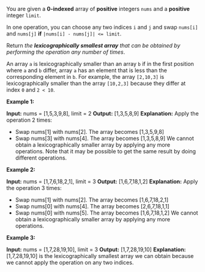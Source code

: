 You are given a  **0-indexed**  array of  **positive**  integers  `nums`  and a  **positive**  integer  `limit`.

In one operation, you can choose any two indices  `i`  and  `j`  and swap  `nums[i]`  and  `nums[j]`  **if**  `|nums[i] - nums[j]| <= limit`.

Return  _the  **lexicographically smallest array**  that can be obtained by performing the operation any number of times_.

An array  `a`  is lexicographically smaller than an array  `b`  if in the first position where  `a`  and  `b`  differ, array  `a`  has an element that is less than the corresponding element in  `b`. For example, the array  `[2,10,3]`  is lexicographically smaller than the array  `[10,2,3]`  because they differ at index  `0`  and  `2 < 10`.

**Example 1:**

**Input:** nums = [1,5,3,9,8], limit = 2
**Output:** [1,3,5,8,9]
**Explanation:** Apply the operation 2 times:
- Swap nums[1] with nums[2]. The array becomes [1,3,5,9,8]
- Swap nums[3] with nums[4]. The array becomes [1,3,5,8,9]
We cannot obtain a lexicographically smaller array by applying any more operations.
Note that it may be possible to get the same result by doing different operations.

**Example 2:**

**Input:** nums = [1,7,6,18,2,1], limit = 3
**Output:** [1,6,7,18,1,2]
**Explanation:** Apply the operation 3 times:
- Swap nums[1] with nums[2]. The array becomes [1,6,7,18,2,1]
- Swap nums[0] with nums[4]. The array becomes [2,6,7,18,1,1]
- Swap nums[0] with nums[5]. The array becomes [1,6,7,18,1,2]
We cannot obtain a lexicographically smaller array by applying any more operations.

**Example 3:**

**Input:** nums = [1,7,28,19,10], limit = 3
**Output:** [1,7,28,19,10]
**Explanation:** [1,7,28,19,10] is the lexicographically smallest array we can obtain because we cannot apply the operation on any two indices.
